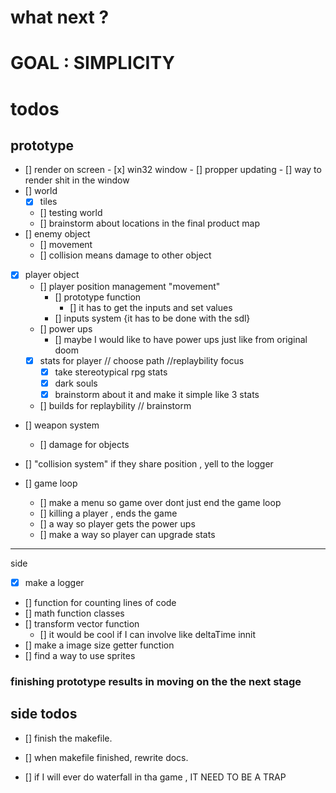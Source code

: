 # what next ?

# GOAL : SIMPLICITY

# todos

## prototype

- [] render on screen
      - [x] win32 window
      - [] propper updating
      - [] way to render shit in the window
- [] world
  - [x] tiles
  - [] testing world
  - [] brainstorm about locations in the final product map
- [] enemy object
  - [] movement
  - [] collision means damage to other object  
- [x] player object
  - [] player position management "movement"
    - [] prototype function
      - [] it has to get the inputs and set values
    - [] inputs system {it has to be done with the sdl}
  - [] power ups
    - [] maybe I would like to have power ups just like from original doom
  - [x] stats for player // choose path //replaybility focus
    - [x] take stereotypical rpg stats
    - [x] dark souls
    - [x] brainstorm about it and make it simple like 3 stats
  - [] builds for replaybility // brainstorm
- [] weapon system
  - [] damage for objects
- [] "collision system" if they share position , yell to the logger

- [] game loop
  - [] make a menu so game over dont just end the game loop
  - [] killing a player , ends the game
  - [] a way so player gets the power ups
  - [] make a way so player can upgrade stats

---
side

- [x] make a logger
- [] function for counting lines of code
- [] math function classes
- [] transform vector function
  - [] it would be cool if I can involve like deltaTime innit
- [] make a image size getter function
- [] find a way to use sprites

### finishing prototype results in moving on the the next stage

## side todos

- [] finish the makefile.
- [] when makefile finished, rewrite docs.

- [] if I will ever do waterfall in tha game , IT NEED TO BE A TRAP

